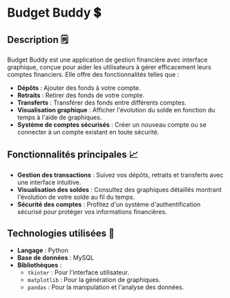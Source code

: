 # Budget Buddy 💲

## Description 🗒️

Budget Buddy est une application de gestion financière avec interface graphique, conçue pour aider les utilisateurs à gérer efficacement leurs comptes financiers. Elle offre des fonctionnalités telles que :

- **Dépôts** : Ajouter des fonds à votre compte.
- **Retraits** : Retirer des fonds de votre compte.
- **Transferts** : Transférer des fonds entre différents comptes.
- **Visualisation graphique** : Afficher l'évolution du solde en fonction du temps à l'aide de graphiques.
- **Système de comptes sécurisés** : Créer un nouveau compte ou se connecter à un compte existant en toute sécurité.

## Fonctionnalités principales 📈

- **Gestion des transactions** : Suivez vos dépôts, retraits et transferts avec une interface intuitive.
- **Visualisation des soldes** : Consultez des graphiques détaillés montrant l'évolution de votre solde au fil du temps.
- **Sécurité des comptes** : Profitez d'un système d'authentification sécurisé pour protéger vos informations financières.

## Technologies utilisées 🚀

- **Langage** : Python
- **Base de données** : MySQL
- **Bibliothèques** :
  - `tkinter` : Pour l'interface utilisateur.
  - `matplotlib` : Pour la génération de graphiques.
  - `pandas` : Pour la manipulation et l'analyse des données.
